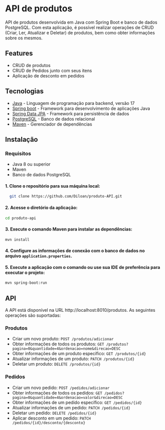 # API de produtos
API de produtos desenvolvida em Java com Spring Boot e banco de dados PostgreSQL.
Com esta aplicação, é possível realizar operações de CRUD (Criar, Ler, Atualizar e Deletar) de produtos, bem como obter 
informações sobre os mesmos.

## Features

- CRUD de produtos
- CRUD de Pedidos junto com seus itens
- Aplicação de desconto em pedidos

## Tecnologias

- [Java](https://www.java.com/pt-BR/) - Linguagem de programação para backend, versão 17
- [Spring boot](https://spring.io/projects/spring-boot) - Framework para desenvolvimento de aplicações Java
- [Spring Data JPA](https://spring.io/projects/spring-data-jpa) - Framework para persistência de dados
- [PostgreSQL](https://www.postgresql.org/) - Banco de dados relacional
- [Maven](https://maven.apache.org/) - Gerenciador de dependências

## Instalação

### Requisitos
- Java 8 ou superior
- Maven
- Banco de dados PostgreSQL

#### 1. Clone o repositório para sua máquina local:
```sh
  git clone https://github.com/Diloan/produto-API.git
```

#### 2. Acesse o diretório da aplicação:
```sh
cd produto-api
```
#### 3. Execute o comando Maven para instalar as dependências:
```sh
mvn install
```

#### 4. Configure as informações de conexão com o banco de dados no arquivo `application.properties`.

#### 5. Execute a aplicação com o comando ou use sua IDE de preferência para executar o projeto:
```sh
mvn spring-boot:run
```

## API
A API está disponível na URL http://localhost:8010/produtos. As seguintes operações são suportadas:

### Produtos
- Criar um novo produto: `POST /produtos/adicionar`
- Obter informações de todos os produtos: `GET /produtos?pagina=0&quantidade=4&ordenacao=nome&direcao=DESC`
- Obter informações de um produto específico: `GET /produtos/{id}`
- Atualizar informações de um produto: `PATCH /produtos/{id}`
- Deletar um produto: `DELETE /produtos/{id}`

### Pedidos
- Criar um novo pedido: `POST /pedidos/adicionar`
- Obter informações de todos os pedidos: `GET /pedidos?pagina=0&quantidade=4&ordenacao=valor&direcao=DESC`
- Obter informações de um pedido específico: `GET /pedidos/{id}`
- Atualizar informações de um pedido: `PATCH /pedidos/{id}`
- Deletar um pedido: `DELETE /pedidos/{id}`
- Aplicar desconto em um pedido: `PATCH /pedidos/{id}/desconto/{desconto}`